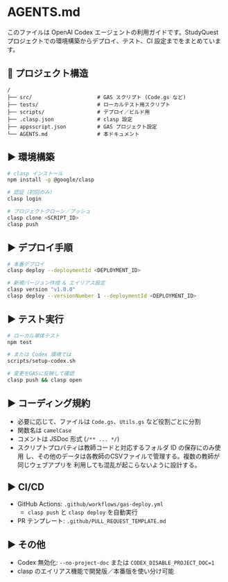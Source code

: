 # AGENTS.md

このファイルは OpenAI Codex エージェントの利用ガイドです。StudyQuest プロジェクトでの環境構築からデプロイ、テスト、CI 設定までをまとめています。

## 📁 プロジェクト構造

```
/
├── src/                     # GAS スクリプト (Code.gs など)
├── tests/                   # ローカルテスト用スクリプト
├── scripts/                 # デプロイ／ビルド用
├── .clasp.json              # clasp 設定
├── appsscript.json          # GAS プロジェクト設定
└── AGENTS.md                # 本ドキュメント
```

## ▶ 環境構築

```bash
# clasp インストール
npm install -g @google/clasp

# 認証（初回のみ）
clasp login

# プロジェクトクローン／プッシュ
clasp clone <SCRIPT_ID>
clasp push
```

## ▶ デプロイ手順

```bash
# 本番デプロイ
clasp deploy --deploymentId <DEPLOYMENT_ID>

# 新規バージョン作成 & エイリアス設定
clasp version "v1.0.0"
clasp deploy --versionNumber 1 --deploymentId <DEPLOYMENT_ID>
```

## ▶ テスト実行

```bash
# ローカル単体テスト
npm test

# または Codex 環境では
scripts/setup-codex.sh

# 変更をGASに反映して確認
clasp push && clasp open
```

## ▶ コーディング規約

- 必要に応じて、ファイルは `Code.gs`、`Utils.gs` など役割ごとに分割
- 関数名は `camelCase`
- コメントは JSDoc 形式 (`/** ... */`)
- スクリプトプロパティは教師コードと対応するフォルダ ID の保存にのみ使用
  し、その他のデータは各教師のCSVファイルで管理する。複数の教師が同じウェブアプリを
  利用しても混乱が起こらないように設計する。

## ▶ CI/CD

- GitHub Actions: `.github/workflows/gas-deploy.yml`
  - `clasp push` と `clasp deploy` を自動実行
- PR テンプレート: `.github/PULL_REQUEST_TEMPLATE.md`

## ▶ その他

- Codex 無効化: `--no-project-doc` または `CODEX_DISABLE_PROJECT_DOC=1`
- clasp のエイリアス機能で開発版／本番版を使い分け可能

